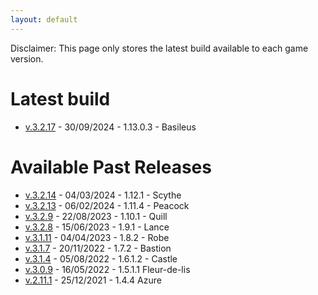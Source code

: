 ```yaml
---
layout: default
---
```


Disclaimer: This page only stores the latest build available to each game version.

# Latest build
* [v.3.2.17](https://drive.google.com/file/d/1a75k9Y-UXYNW7vm3JlcLZXxWE0gX5_H0/view?usp=sharing) - 30/09/2024 - 1.13.0.3 - Basileus

# Available Past Releases
* [v.3.2.14](https://drive.google.com/file/d/1P_AzygPXhTsx_ysvEYWKSgkC1JbwcpdA/view?usp=sharing) - 04/03/2024 - 1.12.1 - Scythe
* [v.3.2.13](https://drive.google.com/file/d/1FtbzlqkxKh-RkGvjHgqoQ7bmDo59-0NU/view?usp=drive_link) - 06/02/2024 - 1.11.4 - Peacock
* [v.3.2.9](https://drive.google.com/file/d/1gKd3J-t5xQASifenz5FmzPi1rRengZn1/view?usp=sharing) - 22/08/2023 - 1.10.1 - Quill
* [v.3.2.8](https://drive.google.com/file/d/1wKRakRqDteJRSfheK6vAfrAW4mLNeO0s/view?usp=sharing) - 15/06/2023 - 1.9.1 - Lance
* [v.3.1.11](https://drive.google.com/file/d/1FjFYlwoayhD7OQfcBPIjR4p6kWccl5Iw/view?usp=share_link) - 04/04/2023 - 1.8.2 - Robe
* [v.3.1.7](https://drive.google.com/file/d/1cd-IbJNbW4nsMRwgILxlJqAow4p5IVkv/view?usp=share_link) - 20/11/2022 - 1.7.2 - Bastion
* [v.3.1.4](https://drive.google.com/file/d/1lrtEoo5bc0ZOLYu5uh2PlP5nYE7E5aJN/view?usp=sharing) - 05/08/2022 - 1.6.1.2 - Castle
* [v.3.0.9](https://drive.google.com/file/d/1kZilJ3UlDesSRpKXmVIHYXqEfR0WtdRC/view?usp=sharing) - 16/05/2022 - 1.5.1.1 Fleur-de-lis
* [v.2.11.1](https://drive.google.com/file/d/14cVx4GJo-CnzW3s0qllnyUownw0POiEk/view?usp=sharing) - 25/12/2021 - 1.4.4 Azure
